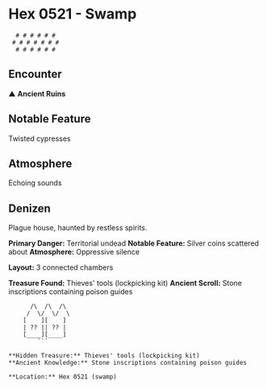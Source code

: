 # Hex 0521 - Swamp
```
  # # # # # #
 # # # # # # #
  # # # # # #
```

## Encounter

▲ **Ancient Ruins**

## Notable Feature

Twisted cypresses

## Atmosphere

Echoing sounds

## Denizen

Plague house, haunted by restless spirits.

**Primary Danger:** Territorial undead
**Notable Feature:** Silver coins scattered about
**Atmosphere:** Oppressive silence

**Layout:** 3 connected chambers

**Treasure Found:** Thieves' tools (lockpicking kit)
**Ancient Scroll:** Stone inscriptions containing poison guides


```
      /\  /\  /\
     /  \/  \/  \
    [    ][    ]
    | ?? || ?? |
    [____][____]
        ```

**Hidden Treasure:** Thieves' tools (lockpicking kit)
**Ancient Knowledge:** Stone inscriptions containing poison guides

**Location:** Hex 0521 (swamp)
